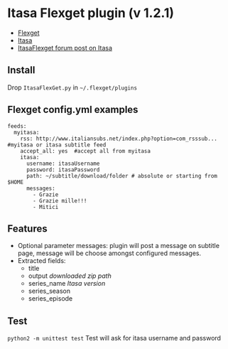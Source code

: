 Itasa Flexget plugin (v 1.2.1)
==============================

- [Flexget](http://www.flexget.com) 
- [Itasa](http://italiansubs.net)
- [ItasaFlexget forum post on Itasa](http://www.italiansubs.net/forum/hardware-software/itasa-flexget-plugin/)

Install
-------
Drop `ItasaFlexGet.py` in `~/.flexget/plugins`

Flexget config.yml examples
---------------------------
```
feeds:
  myitasa:
    rss: http://www.italiansubs.net/index.php?option=com_rsssub...  #myitasa or itasa subtitle feed
    accept_all: yes  #accept all from myitasa                                               
    itasa:
      username: itasaUsername
      password: itasaPassword
      path: ~/subtitle/download/folder # absolute or starting from $HOME
      messages:
        - Grazie
        - Grazie mille!!!
        - Mitici
```

Features
---------------------------
* Optional parameter messages: plugin will post a message on subtitle page, message will be choose amongst configured messages.
* Extracted fields:
  * title
  * output _downloaded zip path_
  * series\_name _Itasa version_
  * series_season
  * series_episode

Test
----------------------------
`python2 -m unittest test`
Test will ask for itasa username and password

